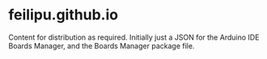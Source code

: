 # feilipu.github.io

Content for distribution as required.
Initially just a JSON for the Arduino IDE Boards Manager, and the Boards Manager package file.
